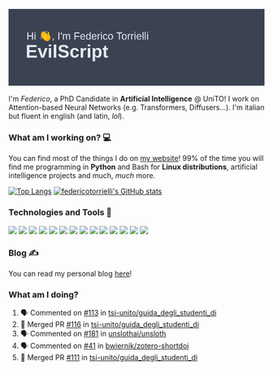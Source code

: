 ![Header](header.png)

I'm *Federico*, a PhD Candidate in **Artificial Intelligence** @ UniTO! I work on Attention-based Neural Networks (e.g. Transformers, Diffusers...).
I'm italian but fluent in english (and latin, *lol*).

### What am I working on? 💻

You can find most of the things I do on [my website](https://www.evilscript.eu/)!
99% of the time you will find me programming in **Python** and Bash for **Linux distributions**, artificial intelligence projects and much, *much* more.

[![Top Langs](https://github-readme-stats.vercel.app/api/top-langs/?username=federicotorrielli&langs_count=3)](https://github.com/anuraghazra/github-readme-stats)
[![federicotorrielli's GitHub stats](https://github-readme-stats.vercel.app/api?username=federicotorrielli)](https://github.com/anuraghazra/github-readme-stats)

### Technologies and Tools 🔧
![](https://img.shields.io/badge/OS-Pop_OS!-informational?style=flat&logo=popos&logoColor=white&color=2bbc8a)
![](https://img.shields.io/badge/Editor-VSCode-informational?style=flat&logo=visualstudiocode&logoColor=white&color=2bbc8a)
![](https://img.shields.io/badge/Code-Python-informational?style=flat&logo=Python&logoColor=white&color=2bbc8a)
![](https://img.shields.io/badge/Code-Javascript-informational?style=flat&logo=Javascript&logoColor=white&color=2bbc8a)
![](https://img.shields.io/badge/Code-Java-informational?style=flat&logo=coffeescript&logoColor=white&color=2bbc8a)
![](https://img.shields.io/badge/Code-C-informational?style=flat&logo=C&logoColor=white&color=2bbc8a)
![](https://img.shields.io/badge/Code-Shell-informational?style=flat&logo=Shell&logoColor=white&color=2bbc8a)
![](https://img.shields.io/badge/Learning-Rust-informational?style=flat&logo=Rust&logoColor=white&color=2bbc8a)
![](https://img.shields.io/badge/Tools-PostgreSQL-informational?style=flat&logo=PostgreSQL&logoColor=white&color=e74c3c)
![](https://img.shields.io/badge/Tools-Docker-informational?style=flat&logo=Docker&logoColor=white&color=e74c3c)
![](https://img.shields.io/badge/Using-DuckDuckGO-informational?style=flat&logo=duckduckgo&logoColor=white&color=DE5833)
![](https://img.shields.io/badge/Hating-Windows-informational?style=flat&logo=windows&logoColor=white&color=0078D6)
![](https://img.shields.io/badge/Mail-ProtonMail-informational?style=flat&logo=protonmail&logoColor=white&color=8B89CC)
![](https://img.shields.io/badge/Loving-OpenAI-informational?style=flat&logo=openai&logoColor=white&color=412991)

### Blog ✍

You can read my personal blog [here](https://federicotorrielli.github.io/blog)!

### What am I doing?

<!--START_SECTION:activity-->
1. 🗣 Commented on [#113](https://github.com/tsi-unito/guida_degli_studenti_di/pull/113#issuecomment-2117434043) in [tsi-unito/guida_degli_studenti_di](https://github.com/tsi-unito/guida_degli_studenti_di)
2. 🎉 Merged PR [#116](https://github.com/tsi-unito/guida_degli_studenti_di/pull/116) in [tsi-unito/guida_degli_studenti_di](https://github.com/tsi-unito/guida_degli_studenti_di)
3. 🗣 Commented on [#181](https://github.com/unslothai/unsloth/issues/181#issuecomment-2090520753) in [unslothai/unsloth](https://github.com/unslothai/unsloth)
4. 🗣 Commented on [#41](https://github.com/bwiernik/zotero-shortdoi/issues/41#issuecomment-2033958621) in [bwiernik/zotero-shortdoi](https://github.com/bwiernik/zotero-shortdoi)
5. 🎉 Merged PR [#111](https://github.com/tsi-unito/guida_degli_studenti_di/pull/111) in [tsi-unito/guida_degli_studenti_di](https://github.com/tsi-unito/guida_degli_studenti_di)
<!--END_SECTION:activity-->
